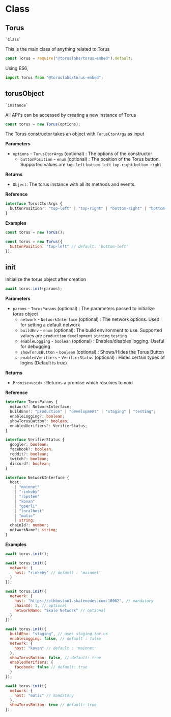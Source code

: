 # Class

## Torus

```text
`Class`
```

This is the main class of anything related to Torus

```javascript
const Torus = require("@toruslabs/torus-embed").default;
```

Using ES6,

```javascript
import Torus from "@toruslabs/torus-embed";
```

## torusObject

```text
`instance`
```

All API's can be accessed by creating a new instance of Torus

```javascript
const torus = new Torus(options);
```

The Torus constructor takes an object with `TorusCtorArgs` as input

**Parameters**

* `options` - `TorusCtorArgs` \(optional\) : The options of the constructor
  * `buttonPosition` - `enum` \(optional\) : The position of the Torus button. Supported values are `top-left` `bottom-left` `top-right` `bottom-right`

**Returns**

* `Object`: The torus instance with all its methods and events.

**Reference**

```javascript
interface TorusCtorArgs {
  buttonPosition?: "top-left" | "top-right" | "bottom-right" | "bottom-left";
}
```

**Examples**

```javascript
const torus = new Torus();
```

```javascript
const torus = new Torus({
  buttonPosition: "top-left" // default: 'bottom-left'
});
```

## init

Initialize the torus object after creation

```javascript
await torus.init(params);
```

**Parameters**

* `params` - `TorusParams` \(optional\) : The parameters passed to initialize torus object
  * `network` - `NetworkInterface` \(optional\) : The network options. Used for setting a default network
  * `buildEnv` - `enum` \(optional\): The build environment to use. Supported values are `production` `development` `staging` `testing`
  * `enableLogging` - `boolean` \(optional\) : Enables/disables logging. Useful for debugging
  * `showTorusButton` - `boolean` \(optional\) : Shows/Hides the Torus Button
  * `enabledVerifiers` - `VerifierStatus` \(optional\) : Hides certain types of logins \(Default is true\)

**Returns**

* `Promise<void>` : Returns a promise which resolves to void

**Reference**

```typescript
interface TorusParams {
  network?: NetworkInterface;
  buildEnv?: "production" | "development" | "staging" | "testing";
  enableLogging?: boolean;
  showTorusButton?: boolean;
  enabledVerifiers?: VerifierStatus;
}

interface VerifierStatus {
  google?: boolean;
  facebook?: boolean;
  reddit?: boolean;
  twitch?: boolean;
  discord?: boolean;
}

interface NetworkInterface {
  host:
    | "mainnet"
    | "rinkeby"
    | "ropsten"
    | "kovan"
    | "goerli"
    | "localhost"
    | "matic"
    | string;
  chainId?: number;
  networkName?: string;
}
```

**Examples**

```javascript
await torus.init();
```

```javascript
await torus.init({
  network: {
    host: "rinkeby" // default : 'mainnet'
  }
});
```

```javascript
await torus.init({
  network: {
    host: "https://ethboston1.skalenodes.com:10062", // mandatory
    chainId: 1, // optional
    networkName: "Skale Network" // optional
  }
});
```

```javascript
await torus.init({
  buildEnv: "staging", // uses staging.tor.us
  enableLogging: false, // default : false
  network: {
    host: "kovan" // default : 'mainnet'
  },
  showTorusButton: false, // default: true
  enabledVerifiers: {
    facebook: false // default: true
  }
});
```

```javascript
await torus.init({
  network: {
    host: "matic" // mandatory
  },
  showTorusButton: true // default: true
});
```

